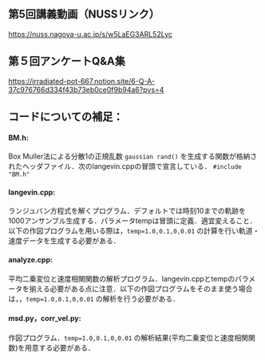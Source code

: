 ## 第5回講義動画（NUSSリンク） <bf>
https://nuss.nagoya-u.ac.jp/s/w5LaEG3ARL52Lyc
  
## 第５回アンケートQ&A集 <bf>
https://irradiated-pot-667.notion.site/6-Q-A-37c976766d334f43b73eb0ce0f9b94a6?pvs=4

## コードについての補足：
#### BM.h:
Box Muller法による分散1の正規乱数 `gaussian rand()` を生成する関数が格納されたヘッダファイル．次のlangevin.cppの冒頭で宣言している．
`#include "BM.h"`
#### langevin.cpp: 
ランジュバン方程式を解くプログラム．デフォルトでは時刻10までの軌跡を1000アンサンブル生成する．パラメータtempは冒頭に定義．適宜変えること．
以下の作図プログラムを用いる際は，`temp=1.0,0.1,0,0.01` の計算を行い軌道・速度データを生成する必要がある．

#### analyze.cpp: 
平均二乗変位と速度相関関数の解析プログラム．langevin.cppとtempのパラメータを揃える必要がある点に注意．以下の作図プログラムをそのまま使う場合は，，`temp=1.0,0.1,0,0.01`  の解析を行う必要がある．

#### msd.py，corr_vel.py: 
作図プログラム．`temp=1.0,0.1,0,0.01`  の解析結果(平均二乗変位と速度相関関数)を用意する必要がある．

